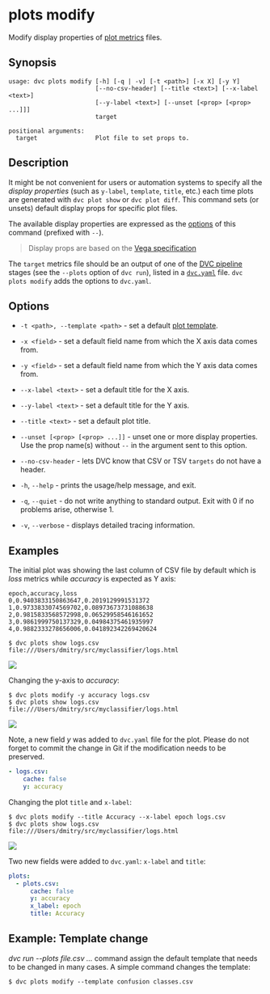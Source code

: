 # plots modify

Modify display properties of [plot metrics](/doc/command-reference/plots) files.

## Synopsis

```usage
usage: dvc plots modify [-h] [-q | -v] [-t <path>] [-x X] [-y Y]
                        [--no-csv-header] [--title <text>] [--x-label <text>]
                        [--y-label <text>] [--unset [<prop> [<prop> ...]]]
                        target

positional arguments:
  target                Plot file to set props to.
```

## Description

It might be not convenient for users or automation systems to specify all the
_display properties_ (such as `y-label`, `template`, `title`, etc.) each time
plots are generated with `dvc plot show` or `dvc plot diff`. This command sets
(or unsets) default display props for specific plot files.

The available display properties are expressed as the [options](#options) of
this command (prefixed with `--`).

> Display props are based on the
> [Vega specification](https://vega.github.io/vega/docs/specification/)

The `target` metrics file should be an <abbd>output</abbr> of one of the
[DVC pipeline](/doc/command-reference/pipeline) stages (see the `--plots` option
of `dvc run`), listed in a
[`dvc.yaml`](/doc/user-guide/dvc-files-and-directories) file. `dvc plots modify`
adds the options to `dvc.yaml`.

## Options

- `-t <path>, --template <path>` - set a default
  [plot template](/doc/command-reference/plots#plot-templates).

- `-x <field>` - set a default field name from which the X axis data comes from.

- `-y <field>` - set a default field name from which the Y axis data comes from.

- `--x-label <text>` - set a default title for the X axis.

- `--y-label <text>` - set a default title for the Y axis.

- `--title <text>` - set a default plot title.

- `--unset [<prop> [<prop> ...]]` - unset one or more display properties. Use
  the prop name(s) without `--` in the argument sent to this option.

- `--no-csv-header` - lets DVC know that CSV or TSV `targets` do not have a
  header.

- `-h`, `--help` - prints the usage/help message, and exit.

- `-q`, `--quiet` - do not write anything to standard output. Exit with 0 if no
  problems arise, otherwise 1.

- `-v`, `--verbose` - displays detailed tracing information.

## Examples

The initial plot was showing the last column of CSV file by default which is
_loss_ metrics while _accuracy_ is expected as Y axis:

```csv
epoch,accuracy,loss
0,0.9403833150863647,0.2019129991531372
1,0.9733833074569702,0.08973673731088638
2,0.9815833568572998,0.06529958546161652
3,0.9861999750137329,0.04984375461935997
4,0.9882333278656006,0.041892342269420624
```

```dvc
$ dvc plots show logs.csv
file:///Users/dmitry/src/myclassifier/logs.html
```

![](/img/plots_mod_loss.svg)

Changing the y-axis to _accuracy_:

```dvc
$ dvc plots modify -y accuracy logs.csv
$ dvc plots show logs.csv
file:///Users/dmitry/src/myclassifier/logs.html
```

![](/img/plots_mod_acc.svg)

Note, a new field _y_ was added to `dvc.yaml` file for the plot. Please do not
forget to commit the change in Git if the modification needs to be preserved.

```yaml
- logs.csv:
    cache: false
    y: accuracy
```

Changing the plot `title` and `x-label`:

```dvc
$ dvc plots modify --title Accuracy --x-label epoch logs.csv
$ dvc plots show logs.csv
file:///Users/dmitry/src/myclassifier/logs.html
```

![](/img/plots_mod_acc_titles.svg)

Two new fields were added to `dvc.yaml`: `x-label` and `title`:

```yaml
plots:
  - plots.csv:
      cache: false
      y: accuracy
      x_label: epoch
      title: Accuracy
```

## Example: Template change

_dvc run --plots file.csv ..._ command assign the default template that needs to
be changed in many cases. A simple command changes the template:

```dvc
$ dvc plots modify --template confusion classes.csv
```
